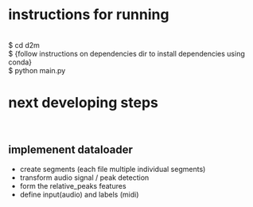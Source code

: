 # instructions for running
<br />
$ cd d2m <br />
$ {follow instructions on dependencies dir to install dependencies using conda} <br />
$ python main.py <br />

# next developing steps

<br />

## implemenent dataloader
- create segments (each file multiple individual segments)
- transform audio signal / peak detection
- form the relative_peaks features 
- define input(audio) and labels (midi)